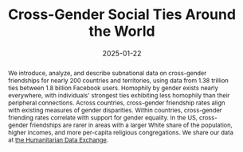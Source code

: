 ---
title: "Cross-Gender Social Ties Around the World"
collection: wps
link: "https://drew-johnston.com/files/cross_gender_ties/Cross-Gender_Social_Ties_Around_the_World.pdf"
coauthors: Michael Bailey, Theresa Kuchler, Ayush Kumar, and Johannes Stroebel
date: 2025-01-22
outcome_prefix: 'Conditionally Accepted at the '
outcome: 'American Economic Association Papers and Proceedings'
abstract: "We introduce, analyze, and describe subnational data on cross-gender friendships for nearly 200 countries and territories, using data from 1.38 trillion ties between 1.8 billion Facebook users. Homophily by gender exists nearly everywhere, with individuals' strongest ties exhibiting less homophily than their peripheral connections. Across countries, cross-gender friendship rates align with existing measures of gender disparities. Within countries, cross-gender friending rates correlate with support for gender equality. In the US, cross-gender friendships are rarer in areas with a larger White share of the population, higher incomes, and more per-capita religious congregations. We share our data at <a href='https://data.humdata.org/dataset/cross-gender-ties'>the Humanitarian Data Exchange</a>."
press: 
data: <a href="https://drew-johnston.com/files/cross_gender_ties/Cross-Gender_Social_Ties_Around_the_World_Appendix.pdf">Appendix</a>
---